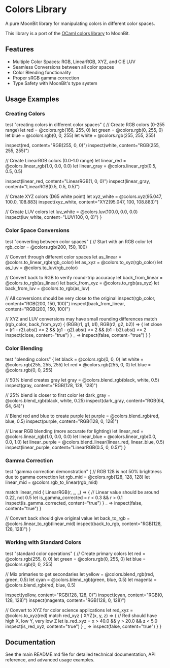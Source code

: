 # Colors Library

A pure MoonBit library for manipulating colors in different color spaces.

This library is a port of the [OCaml colors library](https://github.com/ocaml-tui/colors) to MoonBit.

## Features

- Multiple Color Spaces: RGB, LinearRGB, XYZ, and CIE LUV
- Seamless Conversions between all color spaces
- Color Blending functionality
- Proper sRGB gamma correction
- Type Safety with MoonBit's type system

## Usage Examples

### Creating Colors

test "creating colors in different color spaces" {
  // Create RGB colors (0-255 range)
  let red = @colors.rgb(166, 255, 0)
  let green = @colors.rgb(0, 255, 0)
  let blue = @colors.rgb(0, 0, 255)
  let white = @colors.rgb(255, 255, 255)
  
  inspect(red, content="RGB(255, 0, 0)")
  inspect(white, content="RGB(255, 255, 255)")
  
  // Create LinearRGB colors (0.0-1.0 range)
  let linear_red = @colors.linear_rgb(1.0, 0.0, 0.0)
  let linear_gray = @colors.linear_rgb(0.5, 0.5, 0.5)
  
  inspect(linear_red, content="LinearRGB(1, 0, 0)")
  inspect(linear_gray, content="LinearRGB(0.5, 0.5, 0.5)")
  
  // Create XYZ colors (D65 white point)
  let xyz_white = @colors.xyz(95.047, 100.0, 108.883)
  inspect(xyz_white, content="XYZ(95.047, 100, 108.883)")
  
  // Create LUV colors
  let luv_white = @colors.luv(100.0, 0.0, 0.0)
  inspect(luv_white, content="LUV(100, 0, 0)")
}

### Color Space Conversions

test "converting between color spaces" {
  // Start with an RGB color
  let rgb_color = @colors.rgb(200, 150, 100)
  
  // Convert through different color spaces
  let as_linear = @colors.to_linear_rgb(rgb_color)
  let as_xyz = @colors.to_xyz(rgb_color)
  let as_luv = @colors.to_luv(rgb_color)
  
  // Convert back to RGB to verify round-trip accuracy
  let back_from_linear = @colors.to_rgb(as_linear)
  let back_from_xyz = @colors.to_rgb(as_xyz)
  let back_from_luv = @colors.to_rgb(as_luv)
  
  // All conversions should be very close to the original
  inspect(rgb_color, content="RGB(200, 150, 100)")
  inspect(back_from_linear, content="RGB(200, 150, 100)")
  
  // XYZ and LUV conversions may have small rounding differences
  match (rgb_color, back_from_xyz) {
    (RGB(r1, g1, b1), RGB(r2, g2, b2)) => {
      let close = (r1 - r2).abs() <= 2 && (g1 - g2).abs() <= 2 && (b1 - b2).abs() <= 2
      inspect(close, content="true")
    }
    _ => inspect(false, content="true")
  }
}

### Color Blending

test "blending colors" {
  let black = @colors.rgb(0, 0, 0)
  let white = @colors.rgb(255, 255, 255)
  let red = @colors.rgb(255, 0, 0)
  let blue = @colors.rgb(0, 0, 255)
  
  // 50% blend creates gray
  let gray = @colors.blend_rgb(black, white, 0.5)
  inspect(gray, content="RGB(128, 128, 128)")
  
  // 25% blend is closer to first color
  let dark_gray = @colors.blend_rgb(black, white, 0.25)
  inspect(dark_gray, content="RGB(64, 64, 64)")
  
  // Blend red and blue to create purple
  let purple = @colors.blend_rgb(red, blue, 0.5)
  inspect(purple, content="RGB(128, 0, 128)")
  
  // Linear RGB blending (more accurate for lighting)
  let linear_red = @colors.linear_rgb(1.0, 0.0, 0.0)
  let linear_blue = @colors.linear_rgb(0.0, 0.0, 1.0)
  let linear_purple = @colors.blend_linear(linear_red, linear_blue, 0.5)
  inspect(linear_purple, content="LinearRGB(0.5, 0, 0.5)")
}

### Gamma Correction

test "gamma correction demonstration" {
  // RGB 128 is not 50% brightness due to gamma correction
  let rgb_mid = @colors.rgb(128, 128, 128)
  let linear_mid = @colors.rgb_to_linear(rgb_mid)
  
  match linear_mid {
    LinearRGB(r, _, _) => {
      // Linear value should be around 0.22, not 0.5
      let is_gamma_corrected = r < 0.3 && r > 0.1
      inspect(is_gamma_corrected, content="true")
    }
    _ => inspect(false, content="true")
  }
  
  // Convert back should give original value
  let back_to_rgb = @colors.linear_to_rgb(linear_mid)
  inspect(back_to_rgb, content="RGB(128, 128, 128)")
}

### Working with Standard Colors

test "standard color operations" {
  // Create primary colors
  let red = @colors.rgb(255, 0, 0)
  let green = @colors.rgb(0, 255, 0) 
  let blue = @colors.rgb(0, 0, 255)
  
  // Mix primaries to get secondaries
  let yellow = @colors.blend_rgb(red, green, 0.5)
  let cyan = @colors.blend_rgb(green, blue, 0.5)
  let magenta = @colors.blend_rgb(red, blue, 0.5)
  
  inspect(yellow, content="RGB(128, 128, 0)")
  inspect(cyan, content="RGB(0, 128, 128)")
  inspect(magenta, content="RGB(128, 0, 128)")
  
  // Convert to XYZ for color science applications
  let red_xyz = @colors.to_xyz(red)
  match red_xyz {
    XYZ(x, y, z) => {
      // Red should have high X, low Y, very low Z
      let is_red_xyz = x > 40.0 && y > 20.0 && z < 5.0
      inspect(is_red_xyz, content="true")
    }
    _ => inspect(false, content="true")
  }
}

## Documentation

See the main README.md file for detailed technical documentation, API reference, and advanced usage examples.